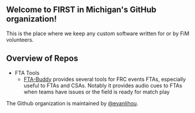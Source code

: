 ## Welcome to FIRST in Michigan's GitHub organization!

This is the place where we keep any custom software written for or by FiM volunteers.

## Overview of Repos

- FTA Tools
  - [FTA-Buddy](https://github.com/firstinmi/fta-buddy) provides several tools for FRC events FTAs, especially useful to FTAs and CSAs. Notably it provides audio cues to FTAs when teams have issues or the field is ready for match play

The Github organization is maintained by [@evanlihou](https://github.com/evanlihou).
